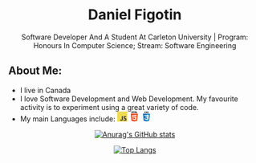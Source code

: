 <div align="center">
    
# Daniel Figotin

  Software Developer And A Student At Carleton University | Program: Honours In Computer Science; Stream: Software Engineering

</div>

## About Me:
- I live in Canada
- I love Software Development and Web Development. My favourite activity is to experiment using a great variety of code.
- My main Languages include: 
<code><img height="20" alt="javascript" src="https://raw.githubusercontent.com/github/explore/80688e429a7d4ef2fca1e82350fe8e3517d3494d/topics/javascript/javascript.png"></code>
<code><img height="20" alt="javascript" src="https://raw.githubusercontent.com/github/explore/80688e429a7d4ef2fca1e82350fe8e3517d3494d/topics/html/html.png"></code>
<code><img height="20" alt="javascript" src="https://raw.githubusercontent.com/github/explore/80688e429a7d4ef2fca1e82350fe8e3517d3494d/topics/css/css.png"></code>
<div align="center">

 [![Anurag's GitHub stats](https://github-readme-stats.vercel.app/api?username=DevDanF&show_icons=true&theme=gruvbox&hide_border=true)](https://github.com/DevDanF/github-readme-stats) 

    
 [![Top Langs](https://github-readme-stats.vercel.app/api/top-langs/?username=DevDanF&show_icons=true&theme=gruvbox&hide_border=true)](https://github.com/DevDanF/github-readme-stats) 

</div>

